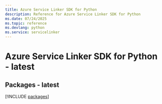 ```yaml
---
title: Azure Service Linker SDK for Python
description: Reference for Azure Service Linker SDK for Python
ms.date: 07/24/2025
ms.topic: reference
ms.devlang: python
ms.service: servicelinker
---
```

# Azure Service Linker SDK for Python - latest
## Packages - latest
[!INCLUDE [packages](service-linker-index.md)]
